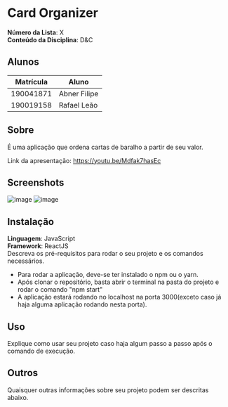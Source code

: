 # Card Organizer

**Número da Lista**: X<br>
**Conteúdo da Disciplina**: D&C<br>

## Alunos
|Matrícula | Aluno |
| -- | -- |
| 190041871  |  Abner Filipe |
| 190019158  |  Rafael Leão |

## Sobre 
É uma aplicação que ordena cartas de baralho a partir de seu valor.

Link da apresentação: https://youtu.be/Mdfak7hasEc

## Screenshots
![image](https://user-images.githubusercontent.com/54643266/134987090-0b0055b7-556f-40df-af55-a505e1cd60c8.png)
![image](https://user-images.githubusercontent.com/54643266/134987028-1021b560-f30d-4d80-a6d8-032a88ac629b.png)

## Instalação 
**Linguagem**: JavaScript<br>
**Framework**: ReactJS<br>
Descreva os pré-requisitos para rodar o seu projeto e os comandos necessários.
- Para rodar a aplicação, deve-se ter instalado o npm ou o yarn.
- Após clonar o repositório, basta abrir o terminal na pasta do projeto e rodar o comando "npm start"
- A aplicação estará rodando no localhost na porta 3000(exceto caso já haja alguma aplicação rodando nesta porta).

## Uso 
Explique como usar seu projeto caso haja algum passo a passo após o comando de execução.

## Outros 
Quaisquer outras informações sobre seu projeto podem ser descritas abaixo.




